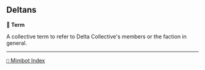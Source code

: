 ## Deltans

**📑 Term**

A collective term to refer to Delta Collective's members or the faction in general.

<!---
keywords:
aliases:
-->
----------
[`📑` Mimbot Index](<https://zeithalt.github.io/r/#b730>)